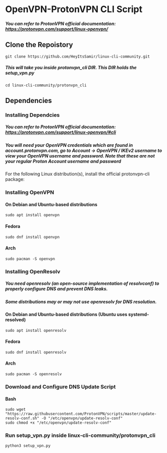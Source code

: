 # OpenVPN-ProtonVPN CLI Script
##### You can refer to ProtonVPN official documentation: https://protonvpn.com/support/linux-openvpn/

## Clone the Repoistory
```
git clone https://github.com/HeyItsSamir/linux-cli-community.git
```
##### This will take you inside protonvpn_cli DIR. This DIR holds the setup_vpn.py
```
cd linux-cli-community/protonvpn_cli
```

## Dependencies
### Installing Dependcies
##### You can refer to ProtonVPN official documentation: https://protonvpn.com/support/linux-openvpn/#cli
##### You will need your OpenVPN credentials which are found in account.protonvpn.com, go to Account → OpenVPN / IKEv2 username to view your OpenVPN username and password. Note that these are not your regular Proton Account username and password

For the following Linux distribution(s), install the official protonvpn-cli package:

### Installing OpenVPN 

#### On Debian and Ubuntu-based distributions
```
sudo apt install openvpn
```
#### Fedora
```
sudo dnf install openvpn
```
#### Arch
```
sudo pacman -S openvpn
```

### Installing OpenResolv
##### You need openresolv (an open-source implementation of resolvconf) to properly configure DNS and prevent DNS leaks.
##### Some distributions may or may not use openresolv for DNS resolution.

#### On Debian and Ubuntu-based distributions (Ubuntu uses systemd-resolved)
```
sudo apt install openresolv
```
#### Fedora
```
sudo dnf install openresolv
```
#### Arch
```
sudo pacman -S openresolv
```

### Download and Configure DNS Update Script
#### Bash
```
sudo wget "https://raw.githubusercontent.com/ProtonVPN/scripts/master/update-resolv-conf.sh" -O "/etc/openvpn/update-resolv-conf"
sudo chmod +x "/etc/openvpn/update-resolv-conf"
```

### Run setup_vpn.py inside linux-cli-community/protonvpn_cli
```
python3 setup_vpn.py
```
